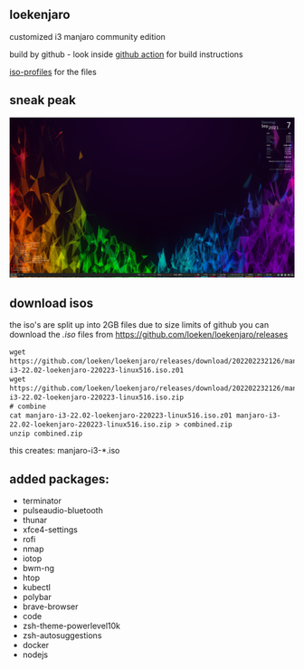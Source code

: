 ## loekenjaro

customized i3 manjaro community edition

build by github - look inside [github action](https://github.com/loeken/loekenjaro/blob/main/.github/workflows/iso_build.yml) for build instructions

[iso-profiles](https://github.com/loeken/iso-profiles) for the files

## sneak peak
![GitHub Logo](/screenshot.png)

## download isos

the iso's are split up into 2GB files due to size limits of github
you can download the *.iso* files from https://github.com/loeken/loekenjaro/releases
```
wget https://github.com/loeken/loekenjaro/releases/download/202202232126/manjaro-i3-22.02-loekenjaro-220223-linux516.iso.z01
wget https://github.com/loeken/loekenjaro/releases/download/202202232126/manjaro-i3-22.02-loekenjaro-220223-linux516.iso.zip
# combine
cat manjaro-i3-22.02-loekenjaro-220223-linux516.iso.z01 manjaro-i3-22.02-loekenjaro-220223-linux516.iso.zip > combined.zip
unzip combined.zip
```

this creates: manjaro-i3-*.iso


## added packages:
- terminator
- pulseaudio-bluetooth
- thunar
- xfce4-settings
- rofi
- nmap
- iotop
- bwm-ng
- htop
- kubectl
- polybar
- brave-browser
- code
- zsh-theme-powerlevel10k
- zsh-autosuggestions
- docker
- nodejs
